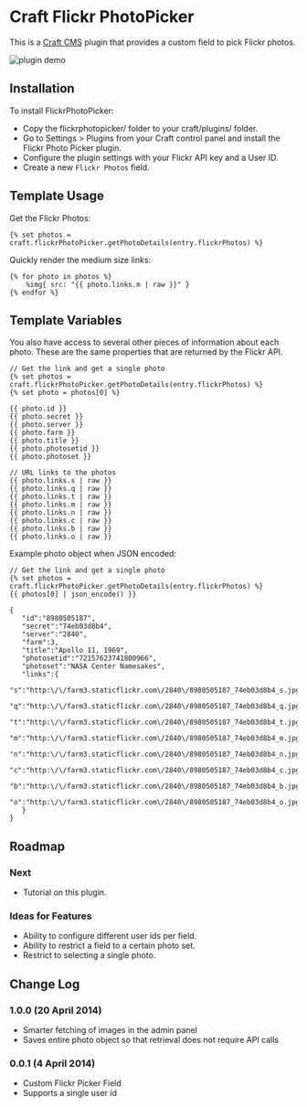 # Craft Flickr PhotoPicker
This is a [Craft CMS](http://buildwithcraft.com/) plugin that provides a custom field to pick Flickr photos.

![plugin demo](https://github.com/ObiruLabs/craft-flickr-photopicker/raw/master/demo/FlickrPickerDemo.gif)

## Installation
To install FlickrPhotoPicker:

* Copy the flickrphotopicker/ folder to your craft/plugins/ folder.
* Go to Settings > Plugins from your Craft control panel and install the Flickr Photo Picker plugin.
* Configure the plugin settings with your Flickr API key and a User ID.
* Create a new ` Flickr Photos ` field.

## Template Usage
Get the Flickr Photos:

```
{% set photos = craft.flickrPhotoPicker.getPhotoDetails(entry.flickrPhotos) %}
```

Quickly render the medium size links:

```
{% for photo in photos %}
    %img{ src: "{{ photo.links.m | raw }}" }
{% endfor %}
```

## Template Variables

You also have access to several other pieces of information about each photo. These are the same properties that are returned by the Flickr API.

```
// Get the link and get a single photo
{% set photos = craft.flickrPhotoPicker.getPhotoDetails(entry.flickrPhotos) %}
{% set photo = photos[0] %}

{{ photo.id }}
{{ photo.secret }}
{{ photo.server }}
{{ photo.farm }}
{{ photo.title }}
{{ photo.photosetid }}
{{ photo.photoset }}

// URL links to the photos
{{ photo.links.s | raw }}
{{ photo.links.q | raw }}
{{ photo.links.t | raw }}
{{ photo.links.m | raw }}
{{ photo.links.n | raw }}
{{ photo.links.c | raw }}
{{ photo.links.b | raw }}
{{ photo.links.o | raw }}
```

Example photo object when JSON encoded:

```
// Get the link and get a single photo
{% set photos = craft.flickrPhotoPicker.getPhotoDetails(entry.flickrPhotos) %}
{{ photos[0] | json_encode() }}

{
   "id":"8980505187",
   "secret":"74eb03d8b4",
   "server":"2840",
   "farm":3,
   "title":"Apollo 11, 1969",
   "photosetid":"72157623741800966",
   "photoset":"NASA Center Namesakes",
   "links":{
      "s":"http:\/\/farm3.staticflickr.com\/2840\/8980505187_74eb03d8b4_s.jpg",
      "q":"http:\/\/farm3.staticflickr.com\/2840\/8980505187_74eb03d8b4_q.jpg",
      "t":"http:\/\/farm3.staticflickr.com\/2840\/8980505187_74eb03d8b4_t.jpg",
      "m":"http:\/\/farm3.staticflickr.com\/2840\/8980505187_74eb03d8b4_m.jpg",
      "n":"http:\/\/farm3.staticflickr.com\/2840\/8980505187_74eb03d8b4_n.jpg",
      "c":"http:\/\/farm3.staticflickr.com\/2840\/8980505187_74eb03d8b4_c.jpg",
      "b":"http:\/\/farm3.staticflickr.com\/2840\/8980505187_74eb03d8b4_b.jpg",
      "o":"http:\/\/farm3.staticflickr.com\/2840\/8980505187_74eb03d8b4_o.jpg"
   }
}
```

## Roadmap
### Next
* Tutorial on this plugin.

### Ideas for Features
* Ability to configure different user ids per field.
* Ability to restrict a field to a certain photo set.
* Restrict to selecting a single photo.

## Change Log
### 1.0.0 (20 April 2014)
* Smarter fetching of images in the admin panel
* Saves entire photo object so that retrieval does not require API calls

### 0.0.1 (4 April 2014)
* Custom Flickr Picker Field
* Supports a single user id
